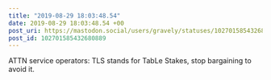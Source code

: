 ```yaml
---
title: "2019-08-29 18:03:48.54"
date: 2019-08-29 18:03:48.54 +00
post_uri: https://mastodon.social/users/gravely/statuses/102701585432680889
post_id: 102701585432680889
---
```

ATTN service operators: TLS stands for TabLe Stakes, stop bargaining to avoid it.


